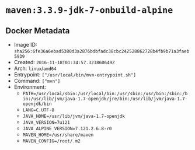 # `maven:3.3.9-jdk-7-onbuild-alpine`

## Docker Metadata

- Image ID: `sha256:6fe36a6ebad5380d3a2876bdbfadc38cbc242528862728b4fb9b71a3faeb5939`
- Created: `2016-11-18T01:34:57.323860649Z`
- Arch: `linux`/`amd64`
- Entrypoint: `["/usr/local/bin/mvn-entrypoint.sh"]`
- Command: `["mvn"]`
- Environment:
  - `PATH=/usr/local/sbin:/usr/local/bin:/usr/sbin:/usr/bin:/sbin:/bin:/usr/lib/jvm/java-1.7-openjdk/jre/bin:/usr/lib/jvm/java-1.7-openjdk/bin`
  - `LANG=C.UTF-8`
  - `JAVA_HOME=/usr/lib/jvm/java-1.7-openjdk`
  - `JAVA_VERSION=7u121`
  - `JAVA_ALPINE_VERSION=7.121.2.6.8-r0`
  - `MAVEN_HOME=/usr/share/maven`
  - `MAVEN_CONFIG=/root/.m2`
